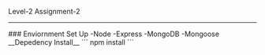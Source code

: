 Level-2 Assignment-2  
<hr>
### Enviornment Set Up  
-Node
-Express
-MongoDB
 -Mongoose

<br>
__Depedency Install__
```
npm install
```